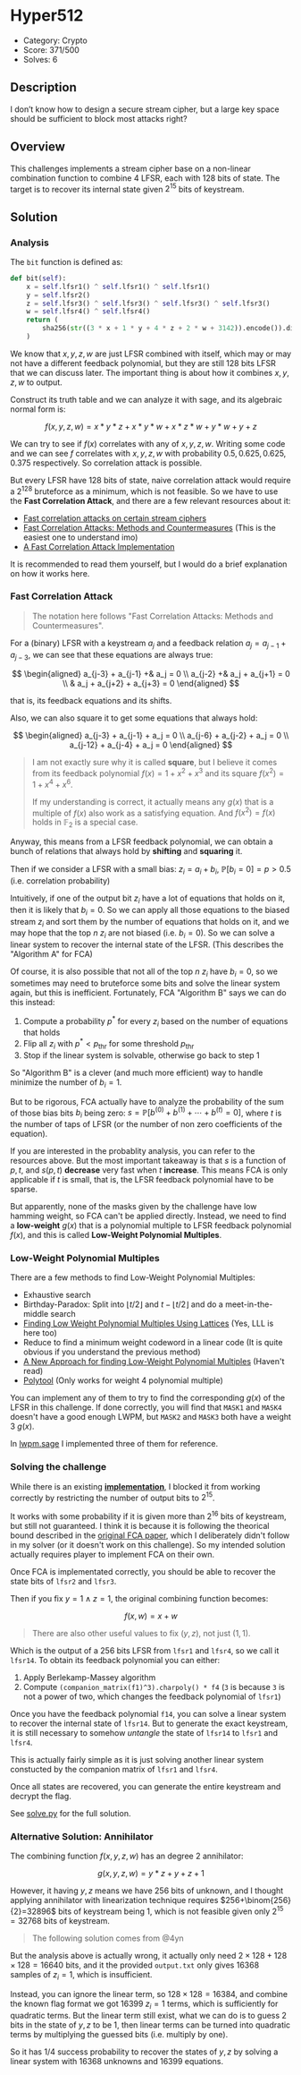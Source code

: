 # Hyper512

* Category: Crypto
* Score: 371/500
* Solves: 6

## Description

I don’t know how to design a secure stream cipher, but a large key space should be sufficient to block most attacks right?

## Overview

This challenges implements a stream cipher base on a non-linear combination function to combine 4 LFSR, each with 128 bits of state. The target is to recover its internal state given $2^{15}$ bits of keystream.

## Solution

### Analysis

The `bit` function is defined as:

```python
def bit(self):
    x = self.lfsr1() ^ self.lfsr1() ^ self.lfsr1()
    y = self.lfsr2()
    z = self.lfsr3() ^ self.lfsr3() ^ self.lfsr3() ^ self.lfsr3()
    w = self.lfsr4() ^ self.lfsr4()
    return (
        sha256(str((3 * x + 1 * y + 4 * z + 2 * w + 3142)).encode()).digest()[0] & 1
    )
```

We know that $x,y,z,w$ are just LFSR combined with itself, which may or may not have a different feedback polynomial, but they are still 128 bits LFSR that we can discuss later. The important thing is about how it combines $x,y,z,w$ to output.

Construct its truth table and we can analyze it with sage, and its algebraic normal form is:

$$
f(x,y,z,w)=x*y*z+x*y*w+x*z*w+y*w+y+z
$$

We can try to see if $f(x)$ correlates with any of $x,y,z,w$. Writing some code and we can see $f$ correlates with $x,y,z,w$ with probability $0.5,0.625,0.625,0.375$ respectively. So correlation attack is possible.

But every LFSR have 128 bits of state, naive correlation attack would require a $2^{128}$ bruteforce as a minimum, which is not feasible. So we have to use the **Fast Correlation Attack**, and there are a few relevant resources about it:

* [Fast correlation attacks on certain stream ciphers](https://link.springer.com/article/10.1007/BF02252874)
* [Fast Correlation Attacks: Methods and Countermeasures](https://iacr.org/archive/fse2011/67330055/67330055.pdf)  (This is the easiest one to understand imo)
* [A Fast Correlation Attack Implementation](https://projects.cs.uct.ac.za/honsproj/cgi-bin/view/2011/desai.zip/crypto_desai/index.html)

It is recommended to read them yourself, but I would do a brief explanation on how it works here.

### Fast Correlation Attack

> The notation here follows "Fast Correlation Attacks: Methods and Countermeasures".

For a (binary) LFSR with a keystream $a_j$ and a feedback relation $a_j=a_{j-1}+a_{j-3}$, we can see that these equations are always true:

$$
\begin{aligned}
a_{j-3} + a_{j-1} +& a_j = 0 \\
a_{j-2} +& a_j + a_{j+1} = 0 \\
& a_j + a_{j+2} + a_{j+3} = 0
\end{aligned}
$$

that is, its feedback equations and its shifts.

Also, we can also square it to get some equations that always hold:

$$
\begin{aligned}
a_{j-3} + a_{j-1} + a_j = 0 \\
a_{j-6} + a_{j-2} + a_j = 0 \\
a_{j-12} + a_{j-4} + a_j = 0
\end{aligned}
$$

> I am not exactly sure why it is called **square**, but I believe it comes from its feedback polynomial $f(x)=1+x^2+x^3$ and its square $f(x^2)=1+x^4+x^6$.
>
> If my understanding is correct, it actually means any $g(x)$ that is a multiple of $f(x)$ also work as a satisfying equation. And $f(x^2)=f(x)$ holds in $\mathbb{F}_2$ is a special case.

Anyway, this means from a LFSR feedback polynomial, we can obtain a bunch of relations that always hold by **shifting** and **squaring** it.

Then if we consider a LFSR with a small bias: $z_i=a_i+b_i$, $\mathbb{P}[b_i=0]=p > 0.5$  (i.e. correlation probability)

Intuitively, if one of the output bit $z_i$ have a lot of equations that holds on it, then it is likely that $b_i=0$. So we can apply all those equations to the biased stream $z_i$ and sort them by the number of equations that holds on it, and we may hope that the top $n$ $z_i$ are not biased (i.e. $b_i=0$). So we can solve a linear system to recover the internal state of the LFSR. (This describes the "Algorithm A" for FCA)

Of course, it is also possible that not all of the top $n$ $z_i$ have $b_i=0$, so we sometimes may need to bruteforce some bits and solve the linear system again, but this is inefficient. Fortunately, FCA "Algorithm B" says we can do this instead:

1. Compute a probability $p^*$ for every $z_i$ based on the number of equations that holds
2. Flip all $z_i$ with $p^* < p_{\text{thr}}$ for some threshold $p_{\text{thr}}$
3. Stop if the linear system is solvable, otherwise go back to step 1

So "Algorithm B" is a clever (and much more efficient) way to handle minimize the number of $b_i=1$.

But to be rigorous, FCA actually have to analyze the probability of the sum of those bias bits $b_i$ being zero: $s = \mathbb{P}[b^{(0)} + b^{(1)} + \cdots + b^{(t)} = 0]$, where $t$ is the number of taps of LFSR (or the number of non zero coefficients of the equation).

If you are interested in the probablity analysis, you can refer to the resources above. But the most important takeaway is that $s$ is a function of $p, t$, and $s(p, t)$ **decrease** very fast when $t$ **increase**. This means FCA is only applicable if $t$ is small, that is, the LFSR feedback polynomial have to be sparse.

But apparently, none of the masks given by the challenge have low hamming weight, so FCA can't be applied directly. Instead, we need to find a **low-weight** $g(x)$ that is a polynomial multiple to LFSR feedback polynomial $f(x)$, and this is called **Low-Weight Polynomial Multiples**.

### Low-Weight Polynomial Multiples

There are a few methods to find Low-Weight Polynomial Multiples:

* Exhaustive search
* Birthday-Paradox: Split into $\lfloor t/2 \rfloor$ and $t-\lfloor t/2 \rfloor$ and do a meet-in-the-middle search
* [Finding Low Weight Polynomial Multiples Using Lattices](https://eprint.iacr.org/2007/423.pdf) (Yes, LLL is here too)
* Reduce to find a minimum weight codeword in a linear code  (It is quite obvious if you understand the previous method)
* [A New Approach for finding Low-Weight Polynomial Multiples](https://eprint.iacr.org/2021/586.pdf)  (Haven't read)
* [Polytool](https://github.com/grocid/polytool)  (Only works for weight 4 polynomial multiple)

You can implement any of them to try to find the corresponding $g(x)$ of the LFSR in this challenge. If done correctly, you will find that `MASK1` and `MASK4` doesn't have a good enough LWPM, but `MASK2` and `MASK3` both have a weight 3 $g(x)$.

In [lwpm.sage](./solution/lwpm.sage) I implemented three of them for reference.

### Solving the challenge

While there is an existing **[implementation](https://projects.cs.uct.ac.za/honsproj/cgi-bin/view/2011/desai.zip/crypto_desai/index.html)**, I blocked it from working correctly by restricting the number of output bits to $2^{15}$.

It works with some probability if it is given more than $2^{16}$ bits of keystream, but still not guaranteed. I think it is because it is following the theorical bound described in the [original FCA paper](https://link.springer.com/article/10.1007/BF02252874), which I deliberately didn't follow in my solver (or it doesn't work on this challenge). So my intended solution actually requires player to implement FCA on their own.

Once FCA is implementated correctly, you should be able to recover the state bits of `lfsr2` and `lfsr3`.

Then if you fix $y=1 \land z=1$, the original combining function becomes:

$$
f(x,w)=x+w
$$

> There are also other useful values to fix $(y,z)$, not just $(1,1)$.

Which is the output of a 256 bits LFSR from `lfsr1` and `lfsr4`, so we call it `lfsr14`. To obtain its feedback polynomial you can either:

1. Apply Berlekamp-Massey algorithm
2. Compute `(companion_matrix(f1)^3).charpoly() * f4`  (`3` is because `3` is not a power of two, which changes the feedback polynomial of `lfsr1`)

Once you have the feedback polynomial `f14`, you can solve a linear system to recover the internal state of `lfsr14`. But to generate the exact keystream, it is still necessary to somehow *untangle* the state of `lfsr14` to `lfsr1` and `lfsr4`.

This is actually fairly simple as it is just solving another linear system constucted by the companion matrix of `lfsr1` and `lfsr4`.

Once all states are recovered, you can generate the entire keystream and decrypt the flag.

See [solve.py](./solution/solve.py) for the full solution.

### Alternative Solution: Annihilator

The combining function $f(x,y,z,w)$ has an degree 2 annihilator:

$$
g(x,y,z,w)=y*z+y+z+1
$$

However, it having $y,z$ means we have $256$ bits of unknown, and I thought applying annihilator with linearization technique requires $256+\binom{256}{2}=32896$ bits of keystream being $1$, which is not feasible given only $2^{15}=32768$ bits of keystream.

> The following solution comes from @4yn

But the analysis above is actually wrong, it actually only need $2\times 128+128\times 128=16640$ bits, and it the provided `output.txt` only gives $16368$ samples of $z_i=1$, which is insufficient.

Instead, you can ignore the linear term, so $128\times 128=16384$, and combine the known flag format we got $16399$ $z_i=1$ terms, which is sufficiently for quadratic terms. But the linear term still exist, what we can do is to guess 2 bits in the state of $y,z$ to be $1$, then linear terms can be turned into quadratic terms by multiplying the guessed bits (i.e. multiply by one).

So it has $1/4$ success probability to recover the states of $y,z$ by solving a linear system with $16368$ unknowns and $16399$ equations.
